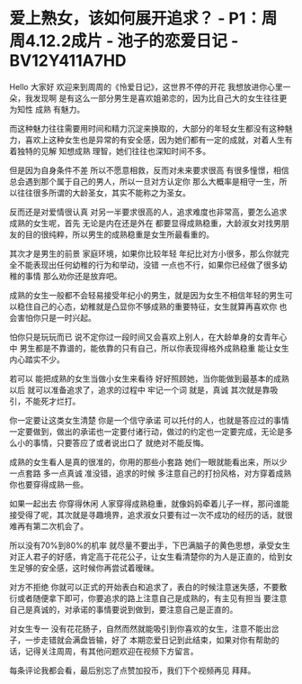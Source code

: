 # 爱上熟女，该如何展开追求？ - P1：周周4.12.2成片 - 池子的恋爱日记 - BV12Y411A7HD

Hello 大家好 欢迎来到周周的《怜爱日记》，这世界不停的开花 我想放进你心里一朵，我发现啊 是有这么一部分男生是喜欢姐弟恋的，因为比自己大的女生往往更为知性 成熟 有魅力。

而这种魅力往往需要用时间和精力沉淀来换取的，大部分的年轻女生都没有这种魅力，喜欢上这种女生也是异常的有安全感，因为她们都有一定的成就，对着人生有着独特的见解 知想成熟 理智，她们往往也深知时间不多。

但是因为自身条件不差 所以不愿意相救，反而对未来要求很高 有很多憧憬，相信总会遇到那个属于自己的男人，所以一旦对方认定你 那么大概率是相守一生，所以往往很多所谓的大龄圣女，其实不能称之为圣女。

反而还是对爱情很认真 对另一半要求很高的人，追求难度也非常高，要怎么追求成熟的女生呢，首先 无论是内在还是外在 都要显得成熟稳重，大龄淑女对找男朋友的目的很纯粹，所以男生的成熟稳重是女生所最看重的。

其次才是男生的前景 家庭环境，如果你比较年轻 年纪比对方小很多，那么你就完全不能表现出任何幼稚的行为和举动，没错 一点也不行，如果你已经做了很多幼稚的事情 那么劝你还是放弃吧。

成熟的女生一般都不会轻易接受年纪小的男生，就是因为女生不相信年轻的男生可以稳住自己的心态，幼稚就是凸显你不够成熟的重要特征，女生就算再喜欢你 也会害怕你只是一时兴起。

怕你只是玩玩而已 说不定你过一段时间又会喜欢上别人，在大龄单身的女青年心中 男生都是不靠谱的，能依靠的只有自己，所以你表现得格外成熟稳重 能让女生内心踏实不少。

若可以 能把成熟的女生当做小女生来看待 好好照顾她，当你能做到最基本的成熟以后 就可以准备追求了，追求的过程中 牢记一个词 就是，真诚 其次就是靠吸引，不能死才烂打。

你一定要让这类女生清楚 你是一个信守承诺 可以托付的人，也就是答应过的事情一定要做到，做出的承诺也一定要付诸行动，做过的约定也一定要完成，无论是多么小的事情，只要答应了或者说出口了 就绝对不能反悔。

成熟的女生看人是真的很准的，你用的那些小套路 她们一眼就能看出来，所以少一点套路 多一点真诚 准没错，追求的时候 多注意自己的打扮风格，对方穿着成熟 你也要穿得成熟一些。

如果一起出去 你穿得休闲 人家穿得成熟稳重，就像妈妈牵着儿子一样，那问谁能接受得了呢，其次就是寻趣境界，追求淑女只要有过一次不成功的经历的话，就很难再有第二次机会了。

所以没有70%到80%的机率 就尽量不要出手，下巴满脑子的黄色思想，承受女生对正人君子的好感，肯定高于花花公子，让女生看清楚你的为人是正直的，给到女生足够的安全感，这时候你再尝试着暧昧。

对方不拒绝 你就可以正式的开始表白和追求了，表白的时候注意迷失感，不要敷衍或者随便拿下即可，你要追求的路上注意自己是成熟的，有主见有担当 要注意自己是真诚的，对承诺的事情要说到做到，要注意自己是正直的。

对女生专一 没有花花肠子，自然而然就能吸引到你喜欢的女生，注意不能出岔子，一步走错就会满盘皆输，好了 本期恋爱日记到此结束，如果对你有帮助的话，记得关注周周，有其他问题欢迎在视频下方留言。

每条评论我都会看，最后别忘了点赞加投币，我们下个视频再见 拜拜。